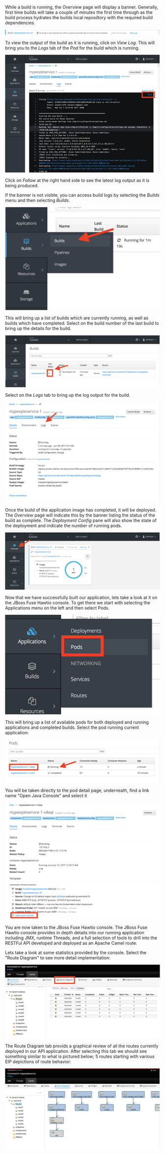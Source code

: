 While a build is running, the _Overview_ page will display a banner. Generally, first time builds will take a couple of minutes the first time through as the build process hydrates the builds local reposiltory with the required build dependencies.

![Build Progress Banner](../../assets/intro-openshift/fis-deploy-app/03-build-progress-banner.png)

To view the output of the build as it is running, click on _View Log_. This will bring you to the _Logs_ tab of the _Pod_ for the build which is running.

![Running Build Log](../../assets/intro-openshift/fis-deploy-app/03-running-build-log.png)

Click on _Follow_ at the right hand side to see the latest log output as it is being produced.

If the banner is not visible, you can access build logs by selecting the _Builds_ menu and then selecting _Builds_.

![Accessing Builds Menu](../../assets/intro-openshift/fis-deploy-app/03-accessing-builds-menu.png)

This will bring up a list of builds which are currently running, as well as builds which have completed. Select on the build number of the last build to bring up the details for the build.

![List of Builds Run](../../assets/intro-openshift/fis-deploy-app/03-list-of-builds-run.png)

Select on the _Logs_ tab to bring up the log output for the build.

![Build Details](../../assets/intro-openshift/fis-deploy-app/03-build-details.png)


Once the build of the application image has completed, it will be deployed. The _Overview_ page will indicate this by the banner listing the status of the build as complete. The _Deployment Config_ pane will also show the state of the deployment and indicate the number of running pods.

![Build has Completed](../../assets/intro-openshift/fis-deploy-app/03-build-has-completed.png)

Now that we have successfully built our application, lets take a look at it on the JBoss Fuse Hawtio console.  To get there we start with selecting the Applications menu on the left and then select Pods.

![Select Pods menu](../../assets/intro-openshift/fis-deploy-app/03-select-pods.png)

This will bring up a list of available pods for both deployed and running applications and completed builds. Select the pod running current application:

![Pods list](../../assets/intro-openshift/fis-deploy-app/03-pods-list.png)

You will be taken directly to the pod detail page, underneath, find a link name "Open Java Console" and select it

![Select Java Console](../../assets/intro-openshift/fis-deploy-app/03-select-java-console.png)

You are now taken to the JBoss Fuse Hawtio console.  The JBoss Fuse Hawtio console provides in depth details into our running application including JMX, runtime Threads, and a full selection of tools to drill into the RESTFul API developed and deployed as an Apache Camel route.

Lets take a look at some statistics provided by the console.  Select the "Route Diagram" to see more detail implementation:

![Select Diagram route](../../assets/intro-openshift/fis-deploy-app/03-select-diagram-route.png)

The Route Diagram tab provids a graphical review of all the routes currently deployed in our API application.  After selecting this tab we should see something similar to what is pictured below; 5 routes starting with various EIP depictions of route behavior: 

![Detail Camel Route](../../assets/intro-openshift/fis-deploy-app/03-detail-camel-route.png)


